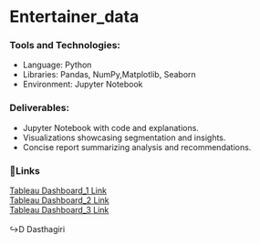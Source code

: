 # Entertainer_data
<h3>Tools and Technologies:</h3>
<ul>
<li>Language: Python
<li>Libraries: Pandas, NumPy,Matplotlib, Seaborn
<li>Environment: Jupyter Notebook
</ul>
<h3>Deliverables:</h3>
<ul>
<li>Jupyter Notebook with code and explanations.
<li>Visualizations showcasing segmentation and insights.
<li>Concise report summarizing analysis and recommendations.
</ul>
<h3>🔗Links</h3>
<a href=https://prod-apnortheast-a.online.tableau.com/t/dasthagirigiri126e72bfde1a/views/Entertainer_db1/Dashboard1?:origin=card_share_link&:embed=n>Tableau Dashboard_1 Link</a><br>
<a href=https://prod-apnortheast-a.online.tableau.com/t/dasthagirigiri126e72bfde1a/views/Entertainer_db1/Dashboard2?:origin=card_share_link&:embed=n>Tableau Dashboard_2 Link</a><br>
<a href=https://prod-apnortheast-a.online.tableau.com/t/dasthagirigiri126e72bfde1a/views/Entertainer_db1/Dashboard3?:origin=card_share_link&:embed=n>Tableau Dashboard_3 Link</a><br>
<br>
↪D Dasthagiri
